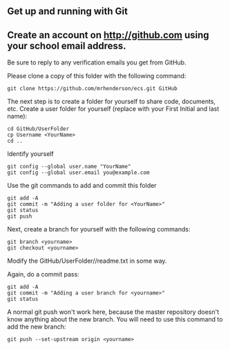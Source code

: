 ## Get up and running with Git

## Create an account on http://github.com using your school email address.
Be sure to reply to any verification emails you get from GitHub.

Please clone a copy of this folder with the following command:

```
git clone https://github.com/mrhenderson/ecs.git GitHub
```

The next step is to create a folder for yourself to share code, documents, etc. Create a user folder for yourself (replace <YourName> with your First Initial and last name):

```
cd GitHub/UserFolder
cp Username <YourName>
cd ..
```

Identify yourself

```
git config --global user.name "YourName"
git config --global user.email you@example.com
```

Use the git commands to add and commit this folder

```
git add -A
git commit -m "Adding a user folder for <YourName>"
git status
git push
```

Next, create a branch for yourself with the following commands:

```
git branch <yourname>
git checkout <yourname>
```

Modify the GitHub/UserFolder/<yourname>/readme.txt in some way.

Again, do a commit pass:

```
git add -A
git commit -m "Adding a user branch for <yourname>"
git status
```

A normal git push won't work here, because the master repository doesn't know anything about the new branch. You will need to use this command to add the new branch:

```
git push --set-upstream origin <yourname>
```
